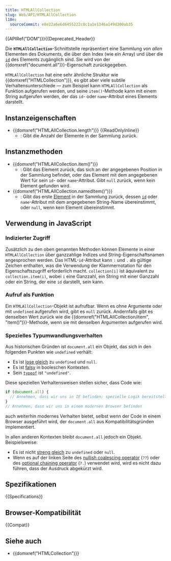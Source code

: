 ```yaml
---
title: HTMLAllCollection
slug: Web/API/HTMLAllCollection
l10n:
  sourceCommit: e8e22a6e6d6455222c8c1a1e1346a149d300ab35
---
```


{{APIRef("DOM")}}{{Deprecated_Header}}

Die **`HTMLAllCollection`**-Schnittstelle repräsentiert eine Sammlung von _allen_ Elementen des Dokuments, die über den Index (wie ein Array) und über die [`id`](/de/docs/Web/HTML/Global_attributes/id) des Elements zugänglich sind. Sie wird von der {{domxref("document.all")}}-Eigenschaft zurückgegeben.

`HTMLAllCollection` hat eine sehr ähnliche Struktur wie {{domxref("HTMLCollection")}}, es gibt aber viele subtile Verhaltensunterschiede — zum Beispiel kann `HTMLAllCollection` als Funktion aufgerufen werden, und seine `item()`-Methode kann mit einem String aufgerufen werden, der das `id`- oder `name`-Attribut eines Elements darstellt.

## Instanzeigenschaften

- {{domxref("HTMLAllCollection.length")}} {{ReadOnlyInline}}
  - : Gibt die Anzahl der Elemente in der Sammlung zurück.

## Instanzmethoden

- {{domxref("HTMLAllCollection.item()")}}
  - : Gibt das Element zurück, das sich an der angegebenen Position in der Sammlung befindet, oder das Element mit dem angegebenen Wert für sein `id`- oder `name`-Attribut. Gibt `null` zurück, wenn kein Element gefunden wird.
- {{domxref("HTMLAllCollection.namedItem()")}}
  - : Gibt das erste [Element](/de/docs/Web/API/Element) in der Sammlung zurück, dessen [`id`](/de/docs/Web/HTML/Global_attributes/id) oder `name`-Attribut mit dem angegebenen String-Name übereinstimmt, oder `null`, wenn kein Element übereinstimmt.

## Verwendung in JavaScript

### Indizierter Zugriff

Zusätzlich zu den oben genannten Methoden können Elemente in einer `HTMLAllCollection` über ganzzahlige Indizes und String-Eigenschaftsnamen angesprochen werden. Das HTML-`id`-Attribut kann `:` und `.` als gültige Zeichen enthalten, was die Verwendung der Klammernotation für den Eigenschaftszugriff erforderlich macht. `collection[i]` ist äquivalent zu `collection.item(i)`, wobei `i` eine Ganzzahl, ein String mit einer Ganzzahl oder ein String, der eine `id` darstellt, sein kann.

### Aufruf als Funktion

Ein `HTMLAllCollection`-Objekt ist aufrufbar. Wenn es ohne Argumente oder mit `undefined` aufgerufen wird, gibt es `null` zurück. Andernfalls gibt es denselben Wert zurück wie die {{domxref("HTMLAllCollection/item", "item()")}}-Methode, wenn sie mit denselben Argumenten aufgerufen wird.

### Spezielles Typumwandlungsverhalten

Aus historischen Gründen ist `document.all` ein Objekt, das sich in den folgenden Punkten wie `undefined` verhält:

- Es ist [lose gleich](/de/docs/Web/JavaScript/Reference/Operators/Equality) zu `undefined` und `null`.
- Es ist [falsy](/de/docs/Glossary/Falsy) in booleschen Kontexten.
- Sein [`typeof`](/de/docs/Web/JavaScript/Reference/Operators/typeof) ist `"undefined"`.

Diese speziellen Verhaltensweisen stellen sicher, dass Code wie:

```js
if (document.all) {
  // Annehmen, dass wir uns in IE befinden; spezielle Logik bereitstellen
}
// Annehmen, dass wir uns in einem modernen Browser befinden
```

auch weiterhin modernes Verhalten bietet, selbst wenn der Code in einem Browser ausgeführt wird, der `document.all` aus Kompatibilitätsgründen implementiert.

In allen anderen Kontexten bleibt `document.all` jedoch ein Objekt. Beispielsweise:

- Es ist nicht [streng gleich](/de/docs/Web/JavaScript/Reference/Operators/Strict_equality) zu `undefined` oder `null`.
- Wenn es auf der linken Seite des [nullish coalescing operator](/de/docs/Web/JavaScript/Reference/Operators/Nullish_coalescing) (`??`) oder des [optional chaining operator](/de/docs/Web/JavaScript/Reference/Operators/Optional_chaining) (`?.`) verwendet wird, wird es nicht dazu führen, dass der Ausdruck abgekürzt wird.

## Spezifikationen

{{Specifications}}

## Browser-Kompatibilität

{{Compat}}

## Siehe auch

- {{domxref("HTMLCollection")}}
